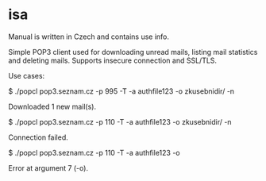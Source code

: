 # isa

Manual is written in Czech and contains use info.

Simple POP3 client used for downloading unread mails, listing mail statistics and deleting mails. Supports insecure connection and SSL/TLS.




Use cases:

$ ./popcl pop3.seznam.cz -p 995 -T -a authfile123 -o zkusebnidir/ -n

Downloaded 1 new mail(s).



$ ./popcl pop3.seznam.cz -p 110 -T -a authfile123 -o zkusebnidir/ -n

Connection failed.



$ ./popcl pop3.seznam.cz -p 110 -T -a authfile123 -o 

Error at argument 7 (-o).


